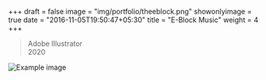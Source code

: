 +++
draft = false
image = "img/portfolio/theeblock.png"
showonlyimage = true
date = "2016-11-05T19:50:47+05:30"
title = "E-Block Music"
weight = 4
+++

>Adobe Illustrator   
>2020  
<!--more-->

![Example image](/img/portfolio/theeblock.png)

